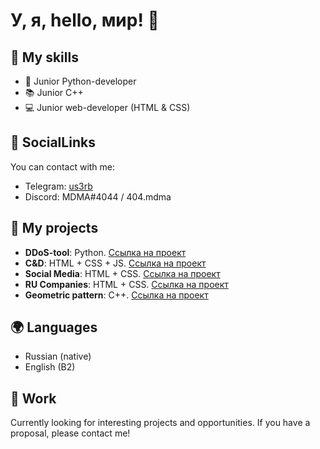
# У, я, hello, мир! 👋
## 🚀 My skills

- 🐍 Junior Python-developer
- 📚 Junior C++
- 💻 Junior web-developer (HTML & CSS)

## 👥 SocialLinks

You can contact with me:

- Telegram: [us3rb](https://t.me/us3rb)
- Discord: MDMA#4044 / 404.mdma

## 📜 My projects

- **DDoS-tool**: Python. [Ссылка на проект](https://gitmemories.com/firstapostle/Blood)
- **C&D**: HTML + CSS + JS. [Ссылка на проект](https://github.com/JesusProgramming/jesusprogramming.github.io)
- **Social Media**: HTML + CSS. [Ссылка на проект](https://github.com/JesusProgramming/Social-media)
- **RU Companies**: HTML + CSS. [Ссылка на проект](https://github.com/JesusProgramming/ru-big-company)
- **Geometric pattern**: C++. [Ссылка на проект](https://github.com/JesusProgramming/GeomPattern)

## 🌍 Languages

- Russian (native)
- English (B2)

## 💼 Work

Currently looking for interesting projects and opportunities. If you have a proposal, please contact me!

